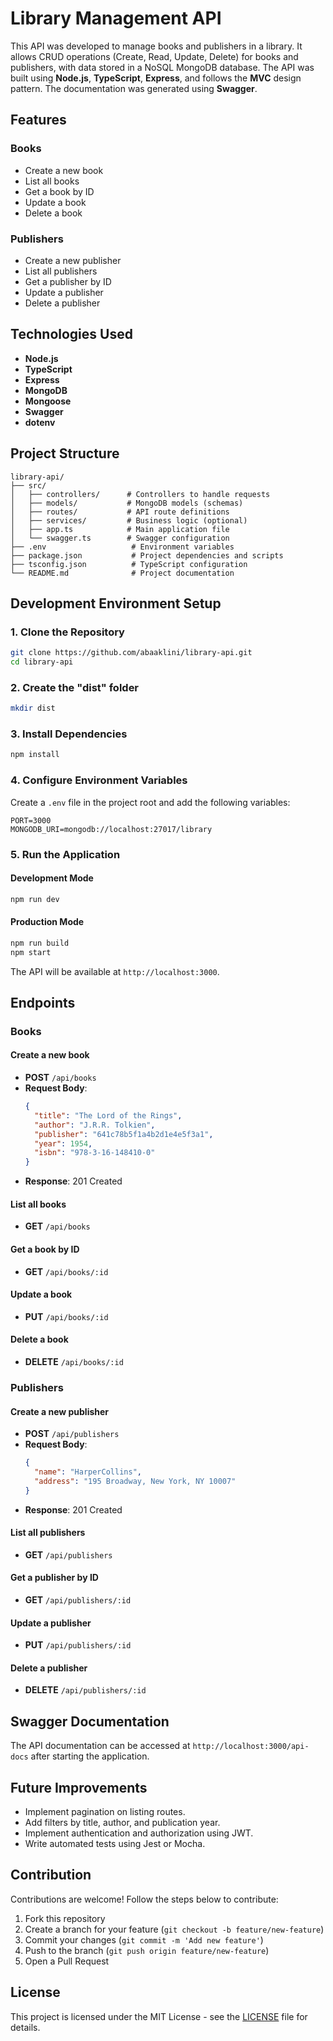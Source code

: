 # Library Management API

This API was developed to manage books and publishers in a library. It allows CRUD operations (Create, Read, Update, Delete) for books and publishers, with data stored in a NoSQL MongoDB database. The API was built using **Node.js**, **TypeScript**, **Express**, and follows the **MVC** design pattern. The documentation was generated using **Swagger**.

## Features

### Books
- Create a new book
- List all books
- Get a book by ID
- Update a book
- Delete a book

### Publishers
- Create a new publisher
- List all publishers
- Get a publisher by ID
- Update a publisher
- Delete a publisher

## Technologies Used

- **Node.js**
- **TypeScript**
- **Express**
- **MongoDB**
- **Mongoose**
- **Swagger**
- **dotenv**

## Project Structure

```plaintext
library-api/
├── src/
│   ├── controllers/      # Controllers to handle requests
│   ├── models/           # MongoDB models (schemas)
│   ├── routes/           # API route definitions
│   ├── services/         # Business logic (optional)
│   ├── app.ts            # Main application file
│   └── swagger.ts        # Swagger configuration
├── .env                   # Environment variables
├── package.json           # Project dependencies and scripts
├── tsconfig.json          # TypeScript configuration
└── README.md              # Project documentation
```

## Development Environment Setup

### 1. Clone the Repository
```bash
git clone https://github.com/abaaklini/library-api.git
cd library-api
```

### 2. Create the "dist" folder
```bash
mkdir dist
```

### 3. Install Dependencies
```bash
npm install
```

### 4. Configure Environment Variables

Create a `.env` file in the project root and add the following variables:

```plaintext
PORT=3000
MONGODB_URI=mongodb://localhost:27017/library
```

### 5. Run the Application

#### Development Mode
```bash
npm run dev
```

#### Production Mode
```bash
npm run build
npm start
```

The API will be available at `http://localhost:3000`.

## Endpoints

### **Books**

#### Create a new book
- **POST** `/api/books`
- **Request Body**:
  ```json
  {
    "title": "The Lord of the Rings",
    "author": "J.R.R. Tolkien",
    "publisher": "641c78b5f1a4b2d1e4e5f3a1",
    "year": 1954,
    "isbn": "978-3-16-148410-0"
  }
  ```
- **Response**: 201 Created

#### List all books
- **GET** `/api/books`

#### Get a book by ID
- **GET** `/api/books/:id`

#### Update a book
- **PUT** `/api/books/:id`

#### Delete a book
- **DELETE** `/api/books/:id`

### **Publishers**

#### Create a new publisher
- **POST** `/api/publishers`
- **Request Body**:
  ```json
  {
    "name": "HarperCollins",
    "address": "195 Broadway, New York, NY 10007"
  }
  ```
- **Response**: 201 Created

#### List all publishers
- **GET** `/api/publishers`

#### Get a publisher by ID
- **GET** `/api/publishers/:id`

#### Update a publisher
- **PUT** `/api/publishers/:id`

#### Delete a publisher
- **DELETE** `/api/publishers/:id`

## Swagger Documentation

The API documentation can be accessed at `http://localhost:3000/api-docs` after starting the application.

## Future Improvements

- Implement pagination on listing routes.
- Add filters by title, author, and publication year.
- Implement authentication and authorization using JWT.
- Write automated tests using Jest or Mocha.

## Contribution

Contributions are welcome! Follow the steps below to contribute:

1. Fork this repository
2. Create a branch for your feature (`git checkout -b feature/new-feature`)
3. Commit your changes (`git commit -m 'Add new feature'`)
4. Push to the branch (`git push origin feature/new-feature`)
5. Open a Pull Request

## License

This project is licensed under the MIT License - see the [LICENSE](LICENSE) file for details.